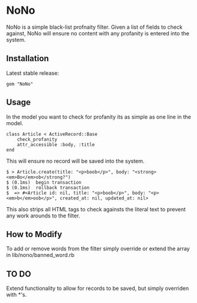 NoNo
================

NoNo is a simple black-list profnaity filter. Given a list of fields to check against, NoNo will ensure no content with any profanity is entered into the system.

## Installation ##

Latest stable release:

    gem "NoNo"

## Usage ##

In the model you want to check for profanity its as simple as one line in the model.

	class Article < ActiveRecord::Base
	 	check_profanity
		attr_accessible :body, :title
	end

This will ensure no record will be saved into the system.

    $ > Article.create(title: "<p>boob</p>", body: "<strong><em>Bo</em>ob</strong?")
    $ (0.1ms)  begin transaction
    $ (0.1ms)  rollback transaction
    $  => #<Article id: nil, title: "<p>boob</p>", body: "<p><em>b</em>oob</p>", created_at: nil, updated_at: nil> 

This also strips all HTML tags to check againsts the literal text to prevent any work arounds to the filter.

## How to Modify ##

To add or remove words from the filter simply override or extend the array in lib/nono/banned_word.rb

## TO DO ##

Extend functionality to allow for records to be saved, but simply overriden with *'s.



